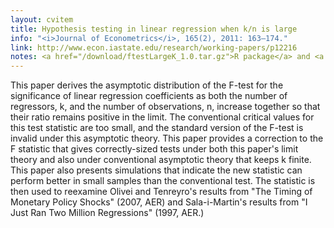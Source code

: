 ```yaml
---
layout: cvitem
title: Hypothesis testing in linear regression when k/n is large
info: "<i>Journal of Econometrics</i>, 165(2), 2011: 163–174."
link: http://www.econ.iastate.edu/research/working-papers/p12216
notes: <a href="/download/ftestLargeK_1.0.tar.gz">R package</a> and <a href="/download/calhoun-2010-ftest.tar.gz">additional files</a> are available
---
```

This paper derives the asymptotic distribution of the F-test for the
significance of linear regression coefficients as both the number of
regressors, k, and the number of observations, n, increase together so
that their ratio remains positive in the limit. The conventional
critical values for this test statistic are too small, and the
standard version of the F-test is invalid under this asymptotic
theory. This paper provides a correction to the F statistic that gives
correctly-sized tests under both this paper's limit theory and also
under conventional asymptotic theory that keeps k finite. This paper
also presents simulations that indicate the new statistic can perform
better in small samples than the conventional test. The statistic is
then used to reexamine Olivei and Tenreyro's results from "The Timing
of Monetary Policy Shocks" (2007, AER) and Sala-i-Martin's results
from "I Just Ran Two Million Regressions" (1997, AER.)

<!--  LocalWords:  cvitem Olivei Tenreyro's AER Sala
 -->
